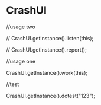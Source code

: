 # CrashUI

 //usage two
 
//        CrashUI.getInstance().listen(this);

//        CrashUI.getInstance().report();

  //usage one
  
  CrashUI.getInstance().work(this);
  
  //test
  
  CrashUI.getInstance().dotest("123");
